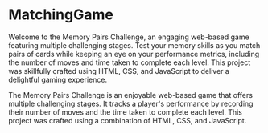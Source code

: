 # MatchingGame
Welcome to the Memory Pairs Challenge, an engaging web-based game featuring multiple challenging stages. Test your memory skills as you match pairs of cards while keeping an eye on your performance metrics, including the number of moves and time taken to complete each level. This project was skillfully crafted using HTML, CSS, and JavaScript to deliver a delightful gaming experience.

The Memory Pairs Challenge is an enjoyable web-based game that offers multiple challenging stages. It tracks a player's performance by recording their number of moves and the time taken to complete each level. This project was crafted using a combination of HTML, CSS, and JavaScript.

